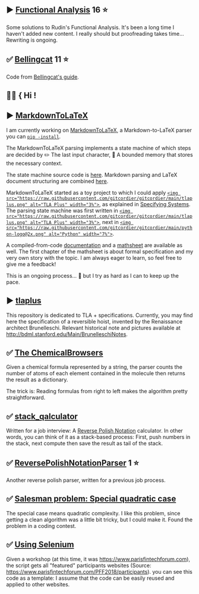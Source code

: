 ## ▶️ [Functional Analysis](https://github.com/gitcordier/FunctionalAnalysis) 16 ⭐️

Some solutions to Rudin's Functional Analysis.
It's been a long time I haven't added new content. I really should but proofreading takes time…
Rewriting is ongoing.

## ✅ [Bellingcat](https://github.com/gitcordier/bellingcat) 11 ⭐️

Code from [Bellingcat&#39;s guide](https://www.bellingcat.com/category/resources/how-tos).

## 👨‍💻 { Hi !

## ▶️ [MarkdownToLaTeX](https://github.com/gitcordier/MarkdownToLaTeX)

I am currently working on
[MarkdownToLaTeX](https://github.com/gitcordier/MarkdownToLaTeX), a Markdown-to-LaTeX parser you
can [`pip -install`](https://pypi.org/project/MarkdownToLaTeX).

The MarkdownToLaTeX parsing implements a state machine of which steps are decided by
✏️ The last input character,
📝 A bounded memory that stores the necessary context.

The state machine source code is [here](https://github.com/gitcordier/MarkdownToLaTeX/blob/main/src/markdowntolatex/markdown/parser.py).
Markdown parsing and LaTeX document structuring are combined
[here](https://github.com/gitcordier/MarkdownToLaTeX/blob/main/src/markdowntolatex/latex/document.py).

MarkdownToLaTeX started as a toy project to which I could apply
[`<img src="https://raw.githubusercontent.com/gitcordier/gitcordier/main/tlaplus.png" alt="TLA Plus" width="3%">`](https://github.com/tlaplus),
as explained in
[Specifying Systems](http://lamport.azurewebsites.net/tla/book.html?back-link=learning.html#book).
The parsing state machine was first written in
[`<img src="https://raw.githubusercontent.com/gitcordier/gitcordier/main/tlaplus.png" alt="TLA Plus" width="3%">`](https://github.com/tlaplus), next in
[`<img src="https://raw.githubusercontent.com/gitcordier/gitcordier/main/python-logo@2x.png" alt="Python" width="7%">`](https://github.com/gitcordier/MarkdownToLaTeX).

A compiled-from-code [documentation](https://markdowntolatex.readthedocs.io) and a
[mathsheet](https://raw.githubusercontent.com/gitcordier/MarkdownToLaTeX/main/MarkdownToLaTeX_Mathsheet.pdf) are available as well.
The first chapter of the mathsheet is about formal specification and my very own story with the topic.
I am always eager to learn, so feel free to give me a feedback!

This is an ongoing process… 🚣 but I try as hard as I can to keep up the pace.

## ▶️ [tlaplus](https://github.com/gitcordier/tlaplus)

This repository is dedicated to TLA + specifications. Currently, you may find here the specification of a reversible hoist, invented by the Renaissance architect Brunelleschi. Relevant historical note and pictures available at http://bdml.stanford.edu/Main/BrunelleschiNotes.

## ✅ [The ChemicalBrowsers](https://github.com/gitcordier/TheChemicalBrowsers)

Given a chemical formula represented by a string,
the parser counts the number of atoms of each element contained in the molecule
then returns the result as a dictionary.

The trick is: Reading formulas from right to left makes the algorithm pretty straightforward.

## ✅ [stack_qalculator](https://github.com/gitcordier/stack_qalculator)

Written for a job interview: A
[Reverse Polish Notation](https://en.wikipedia.org/wiki/Reverse_Polish_notation) calculator.
In other words, you can think of it as a stack-based process: First, push numbers in the stack, next compute then save the result as tail of the stack.

## ✅ [ReversePolishNotationParser](https://github.com/gitcordier/ReversePolishNotationParser) 1 ⭐️

Another reverse polish parser, written for a previous job process.

## ✅ [Salesman problem: Special quadratic case](https://github.com/gitcordier/minimal_length_of_graph_traversal)

The special case means quadratic complexity. I like this problem, since getting a clean algorithm was a little bit tricky, but I could make it. Found the problem in a coding contest.

## ✅ [Using Selenium](https://github.com/gitcordier/selenium)

Given a workshop (at this time, it was https://www.parisfintechforum.com), the script gets all "featured" participants websites (Source: https://www.parisfintechforum.com/PFF2018/participants).
you can see this code as a template: I assume that the code can be easily reused and applied to other websites.
